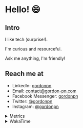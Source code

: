 # Hello! 😄

## Intro

I like tech (surprise!).

I'm curious and resourceful.

Ask me anything, I'm friendly!

## Reach me at

- LinkedIn: [gordonpn](https://www.linkedin.com/in/gordonpn/)
- Email: [contact@gordon-pn.com](mailto:contact@gordon-pn.com)
- Facebook Messenger: [gordonpn](https://www.messenger.com/t/Gordonpn)
- Twitter: [@gordonpn](https://twitter.com/Gordonpn)
- Instagram: [@gordonpn](https://www.instagram.com/gordonpn/)

<details>
  <summary>Metrics</summary>

  <img align="center" src="https://github.com/gordonpn/gordonpn/blob/master/github-metrics.svg" alt="GitHub Metrics">

</details>

<details>
  <summary>WakaTime</summary>

  <!--START_SECTION:waka-->
📊 **This Week I Spent My Time On** 

```text
💬 Programming Languages: 
Java                     9 hrs 45 mins       █████████████████████░░░░   83.92 % 
XML                      35 mins             █░░░░░░░░░░░░░░░░░░░░░░░░   05.02 % 
Brazil Dependency Config 31 mins             █░░░░░░░░░░░░░░░░░░░░░░░░   04.55 % 
Ruby                     13 mins             ░░░░░░░░░░░░░░░░░░░░░░░░░   01.94 % 
Groovy                   11 mins             ░░░░░░░░░░░░░░░░░░░░░░░░░   01.65 % 

🔥 Editors: 
Intellijidea             11 hrs 37 mins      █████████████████████████   100.00 % 
```


 Last Updated on 28/01/2024 16:18:18 UTC
<!--END_SECTION:waka-->
</details>
